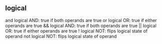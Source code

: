 ## logical

and     logical AND: true if both operands are true
or      logical OR: true if either operands are true
&&      logical AND: true if both operands are true
||      logical OR: true if either operands are true
!       logical NOT: flips logical state of operand
not     logical NOT: flips logical state of operand
